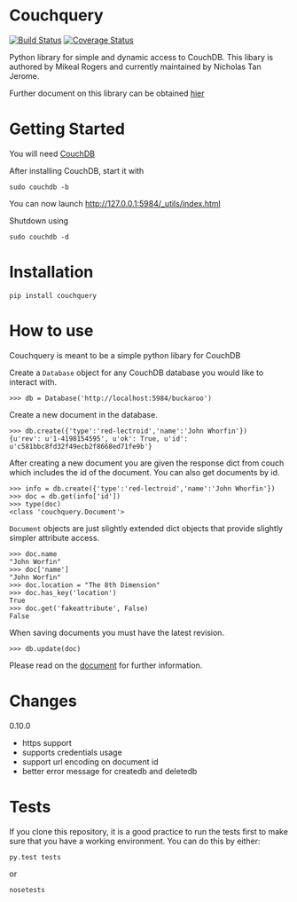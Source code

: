 Couchquery
==========
[![Build Status](https://travis-ci.org/nicolaisi/couchquery.png?branch=master)](https://travis-ci.org/nicolaisi/couchquery)
[![Coverage Status](https://coveralls.io/repos/nicolaisi/couchquery/badge.png?branch=master)](https://coveralls.io/r/nicolaisi/couchquery?branch=master)

Python library for simple and dynamic access to CouchDB. This libary is authored by Mikeal Rogers and currently maintained by Nicholas Tan Jerome.

Further document on this library can be obtained [hier](http://nicolaisi.github.io/couchquery/)


Getting Started
===============
You will need [CouchDB](http://docs.couchdb.org/en/latest/install/index.html)

After installing CouchDB, start it with
    
    sudo couchdb -b
    
You can now launch http://127.0.0.1:5984/_utils/index.html

Shutdown using
    
    sudo couchdb -d

Installation
============
    
    pip install couchquery
    

How to use
==========
Couchquery is meant to be a simple python libary for CouchDB

Create a `Database` object for any CouchDB database you would like to interact with.

    >>> db = Database('http://localhost:5984/buckaroo')

Create a new document in the database.

    >>> db.create({'type':'red-lectroid','name':'John Whorfin'})
    {u'rev': u'1-4198154595', u'ok': True, u'id': u'c581bbc8fd32f49ecb2f8668ed71fe9b'}

After creating a new document you are given the response dict from couch which includes the id of the document. You can also get documents by id.

    >>> info = db.create({'type':'red-lectroid','name':'John Whorfin'})
    >>> doc = db.get(info['id'])
    >>> type(doc)
    <class 'couchquery.Document'>

`Document` objects are just slightly extended dict objects that provide slightly simpler attribute access.

    >>> doc.name
    "John Worfin"
    >>> doc['name']
    "John Worfin"
    >>> doc.location = "The 8th Dimension"
    >>> doc.has_key('location')
    True
    >>> doc.get('fakeattribute', False)
    False
    
When saving documents you must have the latest revision.

    >>> db.update(doc)
    
Please read on the [document](http://nicolaisi.github.io/couchquery/) for further information.

Changes
=======
0.10.0

+ https support
+ supports credentials usage
+ support url encoding on document id
+ better error message for createdb and deletedb

Tests
=====
If you clone this repository, it is a good practice to run the tests first to make sure that you have a working environment.
You can do this by either:

    py.test tests
    
or

    nosetests



